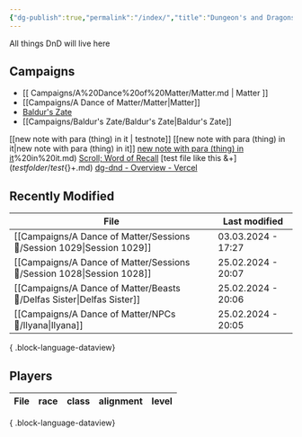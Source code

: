 ```yaml
---
{"dg-publish":true,"permalink":"/index/","title":"Dungeon's and Dragons","tags":["gardenEntry"]}
---
```



All things DnD will live here

## Campaigns
- [[ Campaigns/A%20Dance%20of%20Matter/Matter.md \| Matter ]]
- [[Campaigns/A Dance of Matter/Matter\|Matter]]
- [Baldur's Zate](Campaigns/Baldur's%20Zate/Baldur's%20Zate.md)
- [[Campaigns/Baldur's Zate/Baldur's Zate\|Baldur's Zate]]

[[new note with para (thing) in it \| testnote]]
[[new note with para (thing) in it\|new note with para (thing) in it]]
[new note with para (thing) in it](new%20note%20with%20para%20thing)%20in%20it.md)
[Scroll; Word of Recall](Campaigns/A%20Dance%20of%20Matter/Items%20💍/Scroll;%20Word%20of%20Recall.md)
[test file like this &${}+](testfolder/test%20file%20like%20this%20&${}+.md)
[dg-dnd - Overview - Vercel](https://vercel.com/wchorski/dg-dnd)

## Recently Modified 
| File                                                                      | Last modified      |
| ------------------------------------------------------------------------- | ------------------ |
| [[Campaigns/A Dance of Matter/Sessions 📝/Session 1029\|Session 1029]] | 03.03.2024 - 17:27 |
| [[Campaigns/A Dance of Matter/Sessions 📝/Session 1028\|Session 1028]] | 25.02.2024 - 20:07 |
| [[Campaigns/A Dance of Matter/Beasts 🐻/Delfas Sister\|Delfas Sister]] | 25.02.2024 - 20:06 |
| [[Campaigns/A Dance of Matter/NPCs 🤖/Ilyana\|Ilyana]]                 | 25.02.2024 - 20:05 |

{ .block-language-dataview}

## Players
| File | race | class | alignment | level |
| ---- | ---- | ----- | --------- | ----- |

{ .block-language-dataview}


